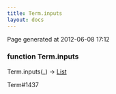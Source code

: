 ```yaml
---
title: Term.inputs
layout: docs
---
```


<div class="bottom_right_note">Page generated at 2012-06-08 17:12</div>
<h3><span class="minor">function</span> Term.inputs</h3>

Term.inputs(_) -> <a href="/docs/List.html">List</a>
<p></p>

<p><span class="extra_minor">Term#1437</span></p>
